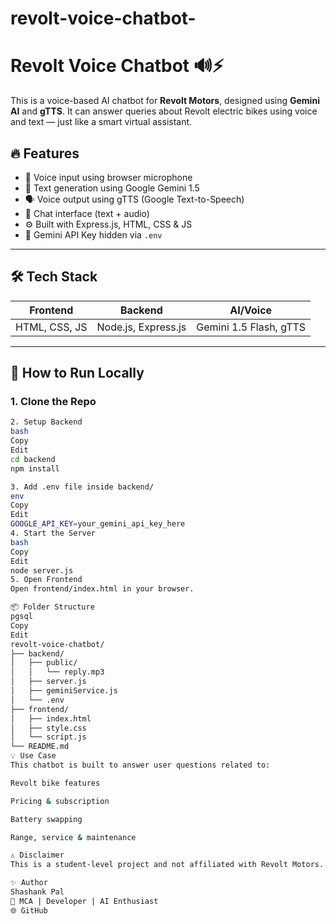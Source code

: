 # revolt-voice-chatbot-
# Revolt Voice Chatbot 🔊⚡

This is a voice-based AI chatbot for **Revolt Motors**, designed using **Gemini AI** and **gTTS**. It can answer queries about Revolt electric bikes using voice and text — just like a smart virtual assistant.

## 🔥 Features

- 🎤 Voice input using browser microphone
- 🧠 Text generation using Google Gemini 1.5
- 🗣 Voice output using gTTS (Google Text-to-Speech)
- 💬 Chat interface (text + audio)
- ⚙ Built with Express.js, HTML, CSS & JS
- 📁 Gemini API Key hidden via `.env`

---

## 🛠 Tech Stack

| Frontend   | Backend   | AI/Voice     |
|------------|-----------|--------------|
| HTML, CSS, JS | Node.js, Express.js | Gemini 1.5 Flash, gTTS |

---

## 🚀 How to Run Locally

### 1. Clone the Repo

```bash
2. Setup Backend
bash
Copy
Edit
cd backend
npm install

3. Add .env file inside backend/
env
Copy
Edit
GOOGLE_API_KEY=your_gemini_api_key_here
4. Start the Server
bash
Copy
Edit
node server.js
5. Open Frontend
Open frontend/index.html in your browser.

📦 Folder Structure
pgsql
Copy
Edit
revolt-voice-chatbot/
├── backend/
│   ├── public/
│   │   └── reply.mp3
│   ├── server.js
│   ├── geminiService.js
│   └── .env
├── frontend/
│   ├── index.html
│   ├── style.css
│   └── script.js
└── README.md
💡 Use Case
This chatbot is built to answer user questions related to:

Revolt bike features

Pricing & subscription

Battery swapping

Range, service & maintenance

⚠️ Disclaimer
This is a student-level project and not affiliated with Revolt Motors.

✨ Author
Shashank Pal
🧠 MCA | Developer | AI Enthusiast
🌐 GitHub
